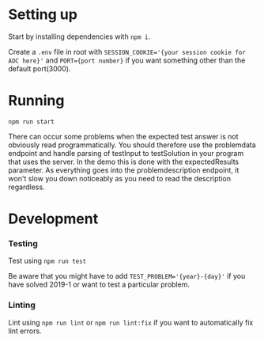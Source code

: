 # Setting up
Start by installing dependencies with `npm i`.

Create a `.env` file in root with `SESSION_COOKIE='{your session cookie for AOC here}'` and `PORT={port number}` if you want something other than the default port(3000).

# Running
`npm run start`

There can occur some problems when the expected test answer is not obviously read programmatically. You should therefore use the problemdata endpoint and handle
parsing of testInput to testSolution in your program that uses the server. In the demo this is done with the expectedResults parameter. As everything goes into
the problemdescription endpoint, it won't slow you down noticeably as you need to read the description regardless.

# Development

### Testing
Test using `npm run test`

Be aware that you might have to add `TEST_PROBLEM='{year}-{day}'` if you have solved 2019-1 or want to test a particular problem.

### Linting
Lint using `npm run lint` or `npm run lint:fix` if you want to automatically fix lint errors.
